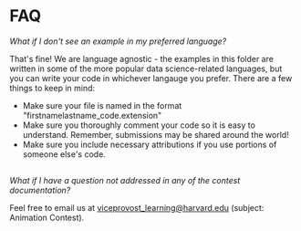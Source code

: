 # FAQ

*What if I don't see an example in my preferred language?*

That's fine! We are language agnostic - the examples in this folder are written in some of the more popular data science-related languages, but you can write your code in whichever langauge you prefer. There are a few things to keep in mind:

- Make sure your file is named in the format "firstnamelastname_code.extension"
- Make sure you thoroughly comment your code so it is easy to understand. Remember, submissions may be shared around the world!
- Make sure you include necessary attributions if you use portions of someone else's code.

##

*What if I have a question not addressed in any of the contest documentation?*

Feel free to email us at viceprovost_learning@harvard.edu (subject: Animation Contest).
